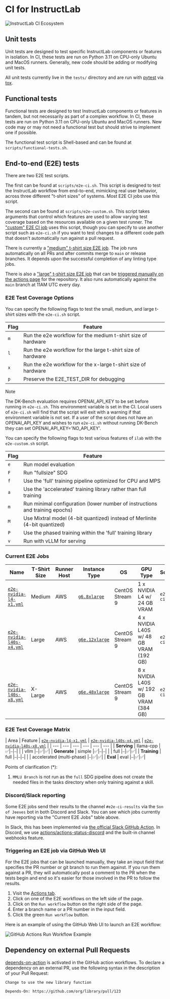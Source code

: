 # CI for InstructLab

![InstructLab CI Ecosystem](images/instructlab-ci-ecosystem.png)

## Unit tests

Unit tests are designed to test specific InstructLab components or features in isolation. In CI, these tests are run on Python 3.11 on CPU-only Ubuntu
and MacOS runners. Generally, new code should be adding or modifying unit tests.

All unit tests currently live in the `tests/` directory and are run with [pytest](https://docs.pytest.org/) via [tox](https://tox.wiki/).

## Functional tests

Functional tests are designed to test InstructLab components or features in tandem, but not necessarily as part of a complex workflow. In CI, these tests are run on
Python 3.11 on CPU-only Ubuntu and MacOS runners. New code may or may not need a functional test but should strive to implement one if possible.

The functional test script is Shell-based and can be found at `scripts/functional-tests.sh`.

## End-to-end (E2E) tests

There are two E2E test scripts.

The first can be found at `scripts/e2e-ci.sh`. This script is designed to test the InstructLab workflow from end-to-end, mimicking real user behavior,
across three different "t-shirt sizes" of systems. Most E2E CI jobs use this script.

The second can be found at `scripts/e2e-custom.sh`. This script takes arguments that control which features are used to allow
varying test coverage based on the resources available on a given test runner. The
["custom" E2E CI job](https://github.com/instructlab/instructlab/blob/main/.github/workflows/e2e-aws-custom.yml) uses this script,
though you can specify to use another script such as `e2e-ci.sh` if you want to test changes to a different code path that doesn't automatically run
against a pull request.

There is currently a ["medium" t-shirt size E2E job](https://github.com/instructlab/instructlab/blob/main/.github/workflows/e2e-nvidia-l4-x1.yml).
The job runs automatically on all PRs and after commits merge to `main` or release branches. It depends upon the successful completion of any linting type jobs.

There is also a ["large" t-shirt size E2E job](https://github.com/instructlab/instructlab/blob/main/.github/workflows/e2e-nvidia-l40s-x4.yml) that can be
[triggered manually on the actions page](#triggering-an-e2e-job-via-github-web-ui) for the repository.
It also runs automatically against the `main` branch at 11AM UTC every day.

### E2E Test Coverage Options

You can specify the following flags to test the small, medium, and large t-shirt sizes with the `e2e-ci.sh`
script.

| Flag | Feature |
| ---- | --- |
| `m`  | Run the e2e workflow for the medium t-shirt size of hardware |
| `l`  | Run the e2e workflow for the large t-shirt size of hardware |
| `x`  | Run the e2e workflow for the x-large t-shirt size of hardware |
| `p`  | Preserve the E2E_TEST_DIR for debugging |

> [!NOTE]
> The DK-Bench evaluation requires OPENAI_API_KEY to be set before running in `e2e-ci.sh`.
> This environment variable is set in the CI. Local users of `e2e-ci.sh` will find that the script will exit with a warning if that environment variable is not set.
> If a user of the script does not have an OPENAI_API_KEY and wishes to run `e2e-ci.sh` without running DK-Bench they can set OPENAI_API_KEY='NO_API_KEY'.

You can specify the following flags to test various features of `ilab` with the
`e2e-custom.sh` script.

| Flag | Feature |
| --- | --- |
| `e` | Run model evaluation |
| `F` | Run "fullsize" SDG |
| `f` | Use the 'full' training pipeline optimized for CPU and MPS |
| `a` | Use the 'accelerated' training library rather than full training |
| `m` | Run minimal configuration (lower number of instructions and training epochs) |
| `M` | Use Mixtral model (4-bit quantized) instead of Merlinite (4-bit quantized) |
| `P` | Use the phased training within the 'full' training library |
| `v` | Run with vLLM for serving |

### Current E2E Jobs

| Name | T-Shirt Size | Runner Host | Instance Type | OS | GPU Type | Script | Flags | Runs when? | Slack/Discord reporting? |
| --- | --- | --- | --- | --- | --- | --- | --- | --- | --- |
| [`e2e-nvidia-l4-x1.yml`](https://github.com/instructlab/instructlab/blob/main/.github/workflows/e2e-nvidia-l4-x1.yml) | Medium | AWS |[`g6.8xlarge`](https://aws.amazon.com/ec2/instance-types/g5/) | CentOS Stream 9 | 1 x NVIDIA L4 w/ 24 GB VRAM | `e2e-ci.sh` | `m` | Pull Requests, Push to `main` or `release-*` branch | No |
| [`e2e-nvidia-l40s-x4.yml`](https://github.com/instructlab/instructlab/blob/main/.github/workflows/e2e-nvidia-l40s-x4.yml) | Large | AWS |[`g6e.12xlarge`](https://aws.amazon.com/ec2/instance-types/g6e/) | CentOS Stream 9 | 4 x NVIDIA L40S w/ 48 GB VRAM (192 GB) | `e2e-ci.sh` | `l` | Manually by Maintainers, Automatically against `main` branch at 11AM UTC | Yes |
| [`e2e-nvidia-l40s-x8.yml`](https://github.com/instructlab/instructlab/blob/main/.github/workflows/e2e-nvidia-l40s-x8.yml) | X-Large | AWS |[`g6e.48xlarge`](https://aws.amazon.com/ec2/instance-types/g6e/) | CentOS Stream 9 | 8 x NVIDIA L40S w/ 192 GB VRAM (384 GB) | `e2e-ci.sh` | `x` | Manually by Maintainers, Automatically against `main` branch at 11AM UTC | Yes |

### E2E Test Coverage Matrix

| Area | Feature | [`e2e-nvidia-l4-x1.yml`](https://github.com/instructlab/instructlab/blob/main/.github/workflows/e2e-nvidia-l4-x1.yml) | [`e2e-nvidia-l40s-x4.yml`](https://github.com/instructlab/instructlab/blob/main/.github/workflows/e2e-nvidia-l40s-x4.yml) | [`e2e-nvidia-l40s-x8.yml`](https://github.com/instructlab/instructlab/blob/main/.github/workflows/e2e-nvidia-l40s-x8.yml) |
| --- | --- | --- | --- | --- | --- |
| **Serving**  | llama-cpp                 |✅|⎯|⎯|
|              | vllm                      |⎯|✅|✅|
| **Generate** | simple                    |✅|⎯|⎯|
|              | full                      |⎯|✅|✅|
| **Training** | full                      |⎯|⎯|⎯|
|              | accelerated (multi-phase) |⎯|✅|✅|
| **Eval**     | eval                      |⎯|✅|✅|

Points of clarification (*):

1. `MMLU Branch` is not run as the `full` SDG pipeline does not create the needed files in the tasks directory when only training against a skill.

### Discord/Slack reporting

Some E2E jobs send their results to the channel `#e2e-ci-results` via the `Son of Jeeves` bot in both Discord and Slack. You can see which jobs currently have reporting via the "Current E2E Jobs" table above.

In Slack, this has been implemented via [the official Slack GitHub Action](https://github.com/slackapi/slack-github-action?tab=readme-ov-file#technique-2-slack-app).
In Discord, we use [actions/actions-status-discord](https://github.com/sarisia/actions-status-discord) and the built-in channel webhooks feature.

### Triggering an E2E job via GitHub Web UI

For the E2E jobs that can be launched manually, they take an input field that
specifies the PR number or git branch to run them against. If you run them
against a PR, they will automatically post a comment to the PR when the tests
begin and end so it's easier for those involved in the PR to follow the results.

1. Visit the [Actions tab](https://github.com/instructlab/instructlab/actions).
2. Click on one of the E2E workflows on the left side of the page.
3. Click on the `Run workflow` button on the right side of the page.
4. Enter a branch name or a PR number in the input field.
5. Click the green `Run workflow` button.

Here is an example of using the GitHub Web UI to launch an E2E workflow:

![GitHub Actions Run Workflow Example](images/github-actions-run-workflow-example.png)

## Dependency on external Pull Requests

[depends-on-action](https://github.com/marketplace/actions/pr-dependency-management) is activated in the GitHub action workflows. To declare a dependency on an external PR, use the following syntax in the description of your Pull Request:

```text
Change to use the new library function

Depends-On: https://github.com/org/library/pull/123
```
